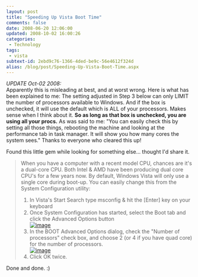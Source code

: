 ```yaml
---
layout: post
title: "Speeding Up Vista Boot Time"
comments: false
date: 2008-06-20 12:06:00
updated: 2008-10-02 16:00:26
categories:
 - Technology
tags:
 - vista
subtext-id: 2ebd9c76-1366-4ded-be9c-56e4612f324d
alias: /blog/post/Speeding-Up-Vista-Boot-Time.aspx
---
```



_UPDATE Oct-02 2008:_   
Apparently this is misleading at best, and at worst wrong. Here is what has been explained to me: The setting adjusted in Step 3 below can only LIMIT the number of processors available to Windows. And if the box is unchecked, it will use the default which is ALL of your processors. Makes sense when I think about it. **So as long as that box is unchecked, you are using all your procs.** As was said to me: "You can easily check this by setting all those things, rebooting the machine and looking at the performance tab in task manager. It will show you how many cores the system sees." Thanks to everyone who cleared this up!

Found this little gem while looking for something else... thought I'd share it. 

> When you have a computer with a recent model CPU, chances are it's a dual-core CPU. Both Intel & AMD have been producing dual core CPU's for a few years now. By default, Windows Vista will only use a single core during boot-up. You can easily change this from the System Configuration utility: 
> 
>   1. In Vista's Start Search type msconfig & hit the [Enter] key on your keyboard 
>   2. Once System Configuration has started, select the Boot tab and click the Advanced Options button   
[![image](http://www.peterprovost.org/Files/SpeedingUpVistaBootTime_C506/image_thumb.png)](http://www.peterprovost.org/Files/SpeedingUpVistaBootTime_C506/image.png)
>   3. In the BOOT Advanced Options dialog, check the "Number of processors" check box, and choose 2 (or 4 if you have quad core) for the number of processors.   
[![image](http://www.peterprovost.org/Files/SpeedingUpVistaBootTime_C506/image_thumb_4.png)](http://www.peterprovost.org/Files/SpeedingUpVistaBootTime_C506/image_3.png)
>   4. Click OK twice. 

Done and done. :) 
